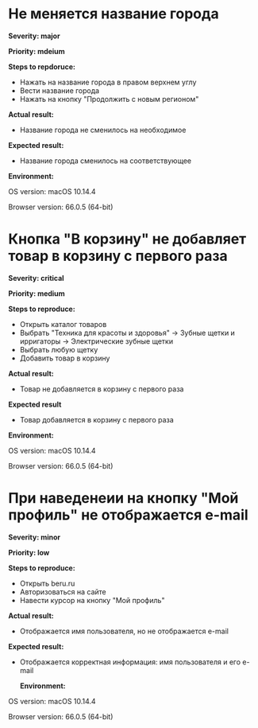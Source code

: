 # Не меняется название города
**Severity: major**

**Priority: mdeium**

**Steps to repdoruce:**
- Нажать на название города в правом верхнем углу
- Вести название города
- Нажать на кнопку "Продолжить с новым регионом"

**Actual result:**
- Название города не сменилось на необходимое

**Expected result:**
- Название города сменилось на соответствующее

**Environment:**

OS version: macOS 10.14.4

Browser version: 66.0.5 (64-bit)

# Кнопка "В корзину" не добавляет товар в корзину с первого раза

**Severity: critical**

**Priority: medium**

**Steps to reproduce:**
- Открыть каталог товаров
- Выбрать "Техника для красоты и здоровья" -> Зубные щетки и ирригаторы -> Электрические зубные щетки
- Выбрать любую щетку
- Добавить товар в корзину

**Actual result:**
- Товар не добавляется в корзину с первого раза

**Expected result**
- Товар добавляется в корзину с первого раза

**Environment:**

OS version: macOS 10.14.4

Browser version: 66.0.5 (64-bit)

# При наведенеии на кнопку "Мой профиль" не отображается e-mail

**Severity: minor**

**Priority: low**

**Steps to reproduce:**
- Открыть beru.ru
- Авторизоваться на сайте
- Навести курсор на кнопку "Мой профиль"

**Actual result:**
- Отображается имя пользователя, но не отображается e-mail

**Expected result:**
- Отображается корректная информация: имя пользователя и его e-mail
  
  **Environment:**

OS version: macOS 10.14.4

Browser version: 66.0.5 (64-bit)